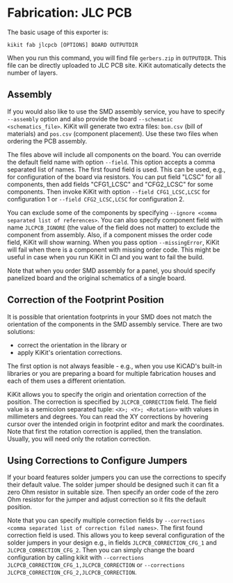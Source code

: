 # Fabrication: JLC PCB

The basic usage of this exporter is:
```
kikit fab jlcpcb [OPTIONS] BOARD OUTPUTDIR
```

When you run this command, you will find file `gerbers.zip` in `OUTPUTDIR`. This
file can be directly uploaded to JLC PCB site. KiKit automatically detects the
number of layers.

## Assembly

If you would also like to use the SMD assembly service, you have to specify
`--assembly` option and also provide the board `--schematic <schematics_file>`.
KiKit will generate two extra files: `bom.csv` (bill of materials) and `pos.csv`
(component placement). Use these two files when ordering the PCB assembly.

The files above will include all components on the board. You can override the
default field name with option `--field`. This option accepts a comma separated
list of names. The first found field is used. This can be used, e.g., for
configuration of the board via resistors. You can put field "LCSC" for all
components, then add fields "CFG1_LCSC" and "CFG2_LCSC" for some components.
Then invoke KiKit with option `--field CFG1_LCSC,LCSC` for configuration 1 or
`--field CFG2_LCSC,LCSC` for configuration 2.

You can exclude some of the components by specifying `--ignore <comma separated
list of references>`. You can also specify component field with name
`JLCPCB_IGNORE` (the value of the field does not matter) to exclude the
component from assembly. Also, if a component misses the order code field, KiKit
will show warning. When you pass option `--missingError`, KiKit will fail when
there is a component with missing order code. This might be useful in case when
you run KiKit in CI and you want to fail the build.

Note that when you order SMD assembly for a panel, you should specify panelized
board and the original schematics of a single board.

## Correction of the Footprint Position

It is possible that orientation footprints in your SMD does not match the
orientation of the components in the SMD assembly service. There are two
solutions:

- correct the orientation in the library or
- apply KiKit's orientation corrections.

The first option is not always feasible - e.g., when you use KiCAD's built-in
libraries or you are preparing a board for multiple fabrication houses and each
of them uses a different orientation.

KiKit allows you to specify the origin and orientation correction of the
position. The correction is specified by `JLCPCB_CORRECTION` field. The field
value is a semicolon separated tuple: `<X>; <Y>; <Rotation>` with values in
millimeters and degrees. You can read the XY corrections by hovering cursor over
the intended origin in footprint editor and mark the coordinates. Note that
first the rotation correction is applied, then the translation. Usually, you
will need only the rotation correction.

## Using Corrections to Configure Jumpers

If your board features solder jumpers you can use the corrections to specify
their default value. The solder jumper should be designed such it can fit a zero
Ohm resistor in suitable size. Then specify an order code of the zero Ohm
resistor for the jumper and adjust correction so it fits the default position.

Note that you can specify multiple correction fields by `--corrections <comma
separated list of correction filed names>`. The first found correction field is
used. This allows you to keep several configuration of the solder jumpers in
your design e.g., in fields `JLCPCB_CORRECTION_CFG_1` and
`JLCPCB_CORRECTION_CFG_2`. Then you can simply change the board configuration by
calling kikit with `--corrections JLCPCB_CORRECTION_CFG_1,JLCPCB_CORRECTION` or
`--corrections JLCPCB_CORRECTION_CFG_2,JLCPCB_CORRECTION`.



